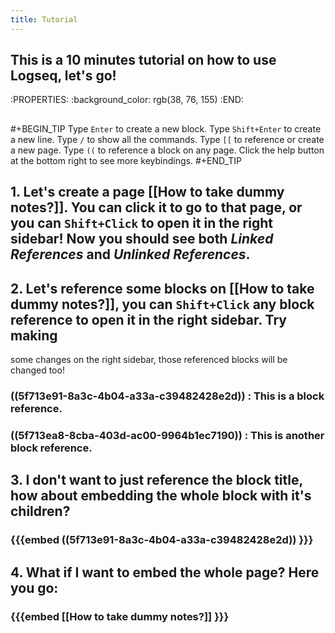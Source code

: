 ```yaml
---
title: Tutorial
---
```


## This is a 10 minutes tutorial on how to use Logseq, let's go!
:PROPERTIES:
:background_color: rgb(38, 76, 155)
:END:
##
#+BEGIN_TIP
Type `Enter` to create a new block.
Type `Shift+Enter` to create a new line.
Type `/` to show all the commands.
Type `[[` to reference or create a new page.
Type `((` to reference a block on any page.
Click the help button at the bottom right to see more keybindings. 
#+END_TIP
## 1. Let's create a page [[How to take dummy notes?]]. You can click it to go to that page, or you can `Shift+Click` to open it in the right sidebar! Now you should see both _Linked References_ and _Unlinked References_.
## 2. Let's reference some blocks on [[How to take dummy notes?]], you can `Shift+Click` any block reference to open it in the right sidebar. Try making 
some changes on the right sidebar, those referenced blocks will be changed too!
### ((5f713e91-8a3c-4b04-a33a-c39482428e2d)) : This is a block reference.
### ((5f713ea8-8cba-403d-ac00-9964b1ec7190)) : This is another block reference.
## 3. I don't want to just reference the block title, how about embedding the whole block with it's children?
### {{{embed ((5f713e91-8a3c-4b04-a33a-c39482428e2d)) }}}
## 4. What if I want to embed the whole page? Here you go:
### {{{embed [[How to take dummy notes?]] }}}
